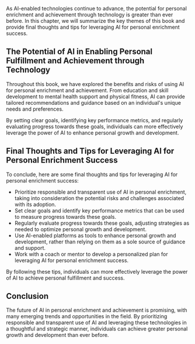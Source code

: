 

As AI-enabled technologies continue to advance, the potential for personal enrichment and achievement through technology is greater than ever before. In this chapter, we will summarize the key themes of this book and provide final thoughts and tips for leveraging AI for personal enrichment success.

The Potential of AI in Enabling Personal Fulfillment and Achievement through Technology
---------------------------------------------------------------------------------------

Throughout this book, we have explored the benefits and risks of using AI for personal enrichment and achievement. From education and skill development to mental health support and physical fitness, AI can provide tailored recommendations and guidance based on an individual's unique needs and preferences.

By setting clear goals, identifying key performance metrics, and regularly evaluating progress towards these goals, individuals can more effectively leverage the power of AI to enhance personal growth and development.

Final Thoughts and Tips for Leveraging AI for Personal Enrichment Success
-------------------------------------------------------------------------

To conclude, here are some final thoughts and tips for leveraging AI for personal enrichment success:

* Prioritize responsible and transparent use of AI in personal enrichment, taking into consideration the potential risks and challenges associated with its adoption.
* Set clear goals and identify key performance metrics that can be used to measure progress towards these goals.
* Regularly evaluate progress towards these goals, adjusting strategies as needed to optimize personal growth and development.
* Use AI-enabled platforms as tools to enhance personal growth and development, rather than relying on them as a sole source of guidance and support.
* Work with a coach or mentor to develop a personalized plan for leveraging AI for personal enrichment success.

By following these tips, individuals can more effectively leverage the power of AI to achieve personal fulfillment and success.

Conclusion
----------

The future of AI in personal enrichment and achievement is promising, with many emerging trends and opportunities in the field. By prioritizing responsible and transparent use of AI and leveraging these technologies in a thoughtful and strategic manner, individuals can achieve greater personal growth and development than ever before.

